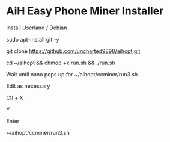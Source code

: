# AiH Easy Phone Miner Installer
Install Userland / Debian 

sudo apt-install git -y

git clone https://github.com/uncharted9898/aihopt.git

cd ~/aihopt && chmod +x run.sh && ./run.sh

Wait until nano pops up for ~/aihopt/ccminer/run3.sh

Edit as necessary

Ctl + X 

Y

Enter

~/aihopt/ccminer/run3.sh
